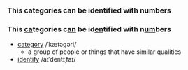 #


### This categories can be identified with numbers
### This [ca]()tegories c[an]() be id[en]()tified with n[um]()bers

* [category](https://www.macmillandictionary.com/media/american/us_pron/c/cat/categ/category_American_English_pronunciation.mp3) /ˈkætəɡəri/
  - a group of people or things that have similar qualities
* [identify](https://www.macmillandictionary.com/media/american/us_pron/i/ide/ident/identify_American_English_pronunciation.mp3)  /aɪˈdentɪˌfaɪ/
